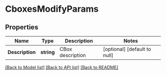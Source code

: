 # CboxesModifyParams

## Properties
Name | Type | Description | Notes
------------ | ------------- | ------------- | -------------
**Description** | **string** | CBox description | [optional] [default to null]

[[Back to Model list]](../README.md#documentation-for-models) [[Back to API list]](../README.md#documentation-for-api-endpoints) [[Back to README]](../README.md)


